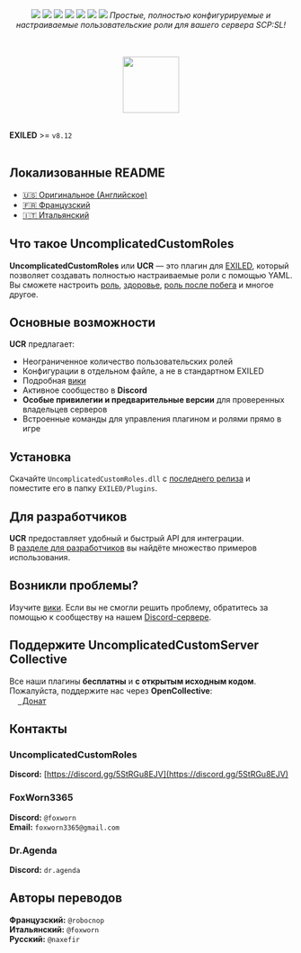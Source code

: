 <div align="center">
  <a href="https://github.com/UncomplicatedCustomServer/UncomplicatedCustomRoles/releases/latest"><img src="https://img.shields.io/github/v/release/UncomplicatedCustomServer/UncomplicatedCustomRoles"></a>
  <a href="https://github.com/UncomplicatedCustomServer/UncomplicatedCustomRoles/releases/latest"><img src="https://img.shields.io/github/downloads/UncomplicatedCustomServer/UncomplicatedCustomRoles/total"></a>
  <a href="https://github.com/UncomplicatedCustomServer/UncomplicatedCustomRoles/pulls"><img src="https://img.shields.io/github/issues-pr/UncomplicatedCustomServer/UncomplicatedCustomRoles"></a>
  <a href="https://github.com/UncomplicatedCustomServer/UncomplicatedCustomRoles/pulls"><img src="https://img.shields.io/github/issues-pr-closed/UncomplicatedCustomServer/UncomplicatedCustomRoles"></a>
  <a href="https://github.com/UncomplicatedCustomServer/UncomplicatedCustomRoles/commits/main/"><img src="https://badgen.net/github/commits/UncomplicatedCustomServer/UncomplicatedCustomRoles/main"></a>
  <img src="https://img.shields.io/badge/Verified_Exiled_Plugin-ss">

  <img src="https://raw.githubusercontent.com/UncomplicatedCustomServer/UncomplicatedCustomRoles/refs/heads/resources/ucr_promo_banner.png">
  <i>Простые, полностью конфигурируемые и настраиваемые пользовательские роли для вашего сервера SCP:SL!</i>

  <br><br>
  <a href='https://discord.gg/5StRGu8EJV'><img src='https://www.allkpop.com/upload/2021/01/content/262046/1611711962-discord-button.png' height="100"></a>
  <br><br>
</div>

**EXILED** >= `v8.12`
<br><br>

## Локализованные README
- [🇺🇸 Оригинальное (Английское)](https://github.com/UncomplicatedCustomServer/UncomplicatedCustomRoles)
- [&#127467;&#127479; Французский](https://github.com/UncomplicatedCustomServer/UncomplicatedCustomRoles/blob/main/Localization/README-FR.md)
- [&#x1F1EE;&#x1F1F9; Итальянский](https://github.com/UncomplicatedCustomServer/UncomplicatedCustomRoles/blob/main/Localization/README-IT.md)

## Что такое UncomplicatedCustomRoles
**UncomplicatedCustomRoles** или **UCR** — это плагин для [EXILED](https://github.com/ExMod-Team/EXILED), который позволяет создавать полностью настраиваемые роли с помощью YAML.\
Вы сможете настроить <ins>роль</ins>, <ins>здоровье</ins>, <ins>роль после побега</ins> и многое другое.

## Основные возможности
**UCR** предлагает:
- Неограниченное количество пользовательских ролей
- Конфигурации в отдельном файле, а не в стандартном EXILED
- Подробная [вики](https://github.com/UncomplicatedCustomServer/UncomplicatedCustomRoles/wiki)
- Активное сообщество в **Discord**
- __Особые привилегии и предварительные версии__ для проверенных владельцев серверов
- Встроенные команды для управления плагином и ролями прямо в игре

## Установка
Скачайте `UncomplicatedCustomRoles.dll` с [последнего релиза](https://github.com/UncomplicatedCustomServer/UncomplicatedCustomRoles/releases/latest) и поместите его в папку `EXILED/Plugins`.

## Для разработчиков
**UCR** предоставляет удобный и быстрый API для интеграции.\
В [разделе для разработчиков](https://github.com/UncomplicatedCustomServer/UncomplicatedCustomRoles/wiki/Developers-World) вы найдёте множество примеров использования.

## Возникли проблемы?
Изучите [вики](https://github.com/UncomplicatedCustomServer/UncomplicatedCustomRoles/wiki). Если вы не смогли решить проблему, обратитесь за помощью к сообществу на нашем [Discord-сервере](https://discord.gg/5StRGu8EJV).

## Поддержите UncomplicatedCustomServer Collective
Все наши плагины **бесплатны** и **с открытым исходным кодом**.\
Пожалуйста, поддержите нас через **OpenCollective**:  
<a href="https://opencollective.com/ucs"><img height="15" src="https://raw.githubusercontent.com/UncomplicatedCustomServer/UncomplicatedCustomRoles/refs/heads/resources/oc_icon.png">&nbsp;&nbsp;Донат</a>

## Контакты
### UncomplicatedCustomRoles
  **Discord:** [https://discord.gg/5StRGu8EJV](https://discord.gg/5StRGu8EJV)

### FoxWorn3365
  **Discord:** `@foxworn`\
  **Email:** `foxworn3365@gmail.com`

### Dr.Agenda
  **Discord:** `dr.agenda`

## Авторы переводов
**Французский:** `@robocnop`\
**Итальянский:** `@foxworn`\
**Русский:** `@naxefir`
